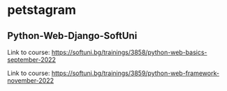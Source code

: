 # petstagram
## Python-Web-Django-SoftUni

Link to course: https://softuni.bg/trainings/3858/python-web-basics-september-2022

Link to course: https://softuni.bg/trainings/3859/python-web-framework-november-2022

